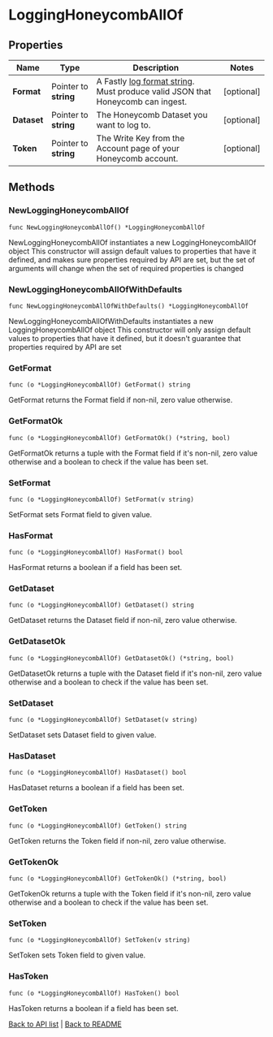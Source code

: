 # LoggingHoneycombAllOf

## Properties

Name | Type | Description | Notes
------------ | ------------- | ------------- | -------------
**Format** | Pointer to **string** | A Fastly [log format string](https://docs.fastly.com/en/guides/custom-log-formats). Must produce valid JSON that Honeycomb can ingest. | [optional] 
**Dataset** | Pointer to **string** | The Honeycomb Dataset you want to log to. | [optional] 
**Token** | Pointer to **string** | The Write Key from the Account page of your Honeycomb account. | [optional] 

## Methods

### NewLoggingHoneycombAllOf

`func NewLoggingHoneycombAllOf() *LoggingHoneycombAllOf`

NewLoggingHoneycombAllOf instantiates a new LoggingHoneycombAllOf object
This constructor will assign default values to properties that have it defined,
and makes sure properties required by API are set, but the set of arguments
will change when the set of required properties is changed

### NewLoggingHoneycombAllOfWithDefaults

`func NewLoggingHoneycombAllOfWithDefaults() *LoggingHoneycombAllOf`

NewLoggingHoneycombAllOfWithDefaults instantiates a new LoggingHoneycombAllOf object
This constructor will only assign default values to properties that have it defined,
but it doesn't guarantee that properties required by API are set

### GetFormat

`func (o *LoggingHoneycombAllOf) GetFormat() string`

GetFormat returns the Format field if non-nil, zero value otherwise.

### GetFormatOk

`func (o *LoggingHoneycombAllOf) GetFormatOk() (*string, bool)`

GetFormatOk returns a tuple with the Format field if it's non-nil, zero value otherwise
and a boolean to check if the value has been set.

### SetFormat

`func (o *LoggingHoneycombAllOf) SetFormat(v string)`

SetFormat sets Format field to given value.

### HasFormat

`func (o *LoggingHoneycombAllOf) HasFormat() bool`

HasFormat returns a boolean if a field has been set.

### GetDataset

`func (o *LoggingHoneycombAllOf) GetDataset() string`

GetDataset returns the Dataset field if non-nil, zero value otherwise.

### GetDatasetOk

`func (o *LoggingHoneycombAllOf) GetDatasetOk() (*string, bool)`

GetDatasetOk returns a tuple with the Dataset field if it's non-nil, zero value otherwise
and a boolean to check if the value has been set.

### SetDataset

`func (o *LoggingHoneycombAllOf) SetDataset(v string)`

SetDataset sets Dataset field to given value.

### HasDataset

`func (o *LoggingHoneycombAllOf) HasDataset() bool`

HasDataset returns a boolean if a field has been set.

### GetToken

`func (o *LoggingHoneycombAllOf) GetToken() string`

GetToken returns the Token field if non-nil, zero value otherwise.

### GetTokenOk

`func (o *LoggingHoneycombAllOf) GetTokenOk() (*string, bool)`

GetTokenOk returns a tuple with the Token field if it's non-nil, zero value otherwise
and a boolean to check if the value has been set.

### SetToken

`func (o *LoggingHoneycombAllOf) SetToken(v string)`

SetToken sets Token field to given value.

### HasToken

`func (o *LoggingHoneycombAllOf) HasToken() bool`

HasToken returns a boolean if a field has been set.


[Back to API list](../README.md#documentation-for-api-endpoints) | [Back to README](../README.md)
